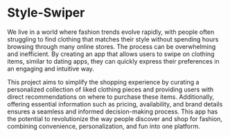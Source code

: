 # Style-Swiper

We live in a world where fashion trends evolve rapidly, with people often struggling to find clothing that matches their style without spending hours browsing through many online stores. The process can be overwhelming and inefficient. By creating an app that allows users to swipe on clothing items, similar to dating apps, they can quickly express their preferences in an engaging and intuitive way.

This project aims to simplify the shopping experience by curating a personalized collection of liked clothing pieces and providing users with direct recommendations on where to purchase these items. Additionally, offering essential information such as pricing, availability, and brand details ensures a seamless and informed decision-making process. This app has the potential to revolutionize the way people discover and shop for fashion, combining convenience, personalization, and fun into one platform.

